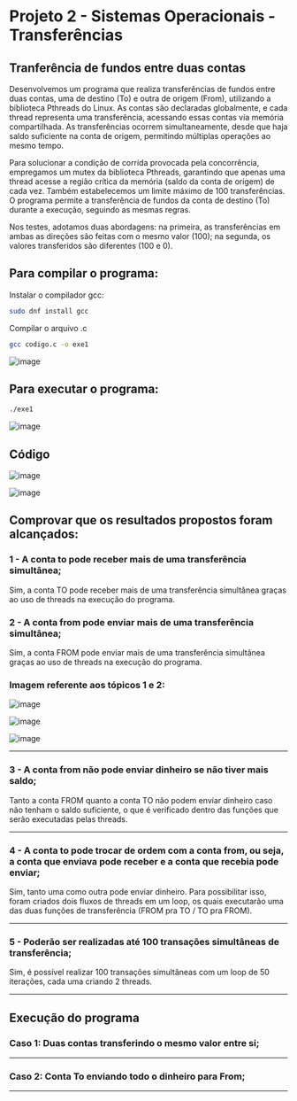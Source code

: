 # Projeto 2 - Sistemas Operacionais - Transferências
## Tranferência de fundos entre duas contas

Desenvolvemos um programa que realiza transferências de fundos entre duas contas, uma de destino (To) e outra de origem (From), utilizando a biblioteca Pthreads do Linux. As contas são declaradas globalmente, e cada thread representa uma transferência, acessando essas contas via memória compartilhada. As transferências ocorrem simultaneamente, desde que haja saldo suficiente na conta de origem, permitindo múltiplas operações ao mesmo tempo.

Para solucionar a condição de corrida provocada pela concorrência, empregamos um mutex da biblioteca Pthreads, garantindo que apenas uma thread acesse a região crítica da memória (saldo da conta de origem) de cada vez. Também estabelecemos um limite máximo de 100 transferências. O programa permite a transferência de fundos da conta de destino (To) durante a execução, seguindo as mesmas regras.

Nos testes, adotamos duas abordagens: na primeira, as transferências em ambas as direções são feitas com o mesmo valor (100); na segunda, os valores transferidos são diferentes (100 e 0).


## Para compilar o programa: 
Instalar o compilador gcc:
```bash
sudo dnf install gcc
```
Compilar o arquivo .c
```bash
gcc codigo.c -o exe1
```
![image](https://github.com/MaracujaDoMack/Sistemas-Operacionais-04G/assets/162309148/158c74a3-0073-4879-b3ce-f1909090f5dd)


## Para executar o programa:
```bash
./exe1
```
![image](https://github.com/MaracujaDoMack/Sistemas-Operacionais-04G/assets/162309148/f0d10691-9a76-42e4-8663-b96bad6dbec3)

## Código

![image](https://github.com/MaracujaDoMack/Sistemas-Operacionais-04G/assets/162309148/d1050936-fdfa-409d-a60c-079f8d04276e)

![image](https://github.com/MaracujaDoMack/Sistemas-Operacionais-04G/assets/162309148/88ad0c57-693b-4304-a53b-29c4a1b9c568)


## Comprovar que os resultados propostos foram alcançados:

### 1 - A conta to pode receber mais de uma transferência simultânea;

Sim, a conta TO pode receber mais de uma transferência simultânea graças ao uso de threads na execução do programa. 

### 2 - A conta from pode enviar mais de uma transferência simultânea;

Sim, a conta FROM pode enviar mais de uma transferência simultânea graças ao uso de threads na execução do programa.

### Imagem referente aos tópicos 1 e 2:

![image](https://github.com/MaracujaDoMack/Sistemas-Operacionais-04G/assets/162309148/30e7e56a-7203-42c3-a840-2016b1be39a8)

![image](https://github.com/MaracujaDoMack/Sistemas-Operacionais-04G/assets/162309148/5f6aa653-edf7-4ec6-98e9-0ab3ba03c1d3)

![image](https://github.com/MaracujaDoMack/Sistemas-Operacionais-04G/assets/162309148/12e7db9f-d524-44b1-afd9-4acce8846a4c)


---------------------
### 3 -  A conta from não pode enviar dinheiro se não tiver mais saldo;

Tanto a conta FROM quanto a conta TO não podem enviar dinheiro caso não tenham o saldo suficiente, o que é verificado dentro das funções que serão executadas pelas threads.

-------------------
### 4 - A conta to pode trocar de ordem com a conta from, ou seja, a conta que enviava pode receber e a conta que recebia pode enviar;

Sim, tanto uma como outra pode enviar dinheiro. Para possibilitar isso, foram criados dois fluxos de threads em um loop, os quais executarão uma das duas funções de transferência (FROM pra TO / TO pra FROM).

------------------
### 5 - Poderão ser realizadas até 100 transações simultâneas de transferência;

Sim, é possível realizar 100 transações simultâneas com um loop de 50 iterações, cada uma criando 2 threads.

----------------
## Execução do programa
### Caso 1: Duas contas transferindo o mesmo valor entre si;
------------
### Caso 2: Conta To enviando todo o dinheiro para From;
------------------------


